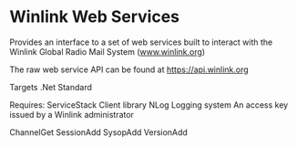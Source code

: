 # Winlink Web Services

Provides an interface to a set of web services built to interact with the Winlink Global Radio Mail System (www.winlink.org)

The raw web service API can be found at https://api.winlink.org

Targets .Net Standard 

Requires:
  ServiceStack Client library
  NLog Logging system
  An access key issued by a Winlink administrator
  

ChannelGet
SessionAdd
SysopAdd
VersionAdd


